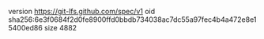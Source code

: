version https://git-lfs.github.com/spec/v1
oid sha256:6e3f0684f2d0fe8900ffd0bbdb734038ac7dc55a97fec4b4a472e8e15400ed86
size 4882
